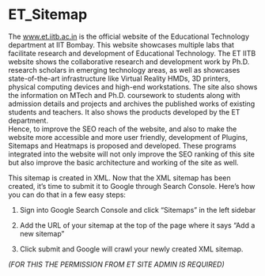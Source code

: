 # ET_Sitemap


The www.et.iitb.ac.in is the official website of the Educational Technology department at IIT Bombay. This website showcases multiple labs that facilitate research and development of Educational Technology. The ET IITB website shows the collaborative research and development work by Ph.D. research scholars in emerging technology areas, as well as showcases state-of-the-art infrastructure like Virtual Reality HMDs, 3D printers, physical computing devices and high-end workstations.
The site also shows the information on MTech and Ph.D. coursework to students along with admission details and projects and archives the published works of existing students and teachers. It also shows the products developed by the ET department.  
Hence, to improve the SEO reach of the website, and also to make the website more accessible and more user friendly, development of Plugins, Sitemaps and Heatmaps is proposed and developed. These programs integrated into the website will not only improve the SEO ranking of this site but also improve the basic architecture and working of the site as well.



 This sitemap is created in XML. Now that the XML sitemap has been created, it’s time to submit it to Google through Search Console. Here’s how you can do that in a few easy steps:
 
1. Sign into Google Search Console and click “Sitemaps” in the left sidebar

2. Add the URL of your sitemap at the top of the page where it says “Add a new sitemap”

3. Click submit and Google will crawl your newly created XML sitemap.

*(FOR THIS THE PERMISSION FROM ET SITE ADMIN IS REQUIRED)*
